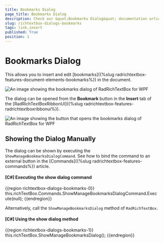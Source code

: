 ```yaml
---
title: Bookmarks Dialog
page_title: Bookmarks Dialog
description: Check our &quot;Bookmarks Dialog&quot; documentation article for the RadRichTextBox WPF control.
slug: richtextbox-dialogs-bookmarks
tags: link,insert
published: True
position: 1
---
```


# Bookmarks Dialog

This allows you to insert and edit [bookmarks]({%slug radrichtextbox-features-document-elements-bookmarks%}) in the document.

![An image showing the bookmarks dialog of RadRichTextBox for WPF](images/radrichtextbox-dialogs-bookmarks-0.png)

The dialog can be opened from the __Bookmark__ button in the __Insert__ tab of the [RadRichTextBoxRibbonUI]({%slug radrichtextbox-features-radrichtextboxribbonui%}).

![An image showing the button that opens the bookmarks dialog of RadRichTextBox for WPF](images/radrichtextbox-dialogs-bookmarks-1.png)

## Showing the Dialog Manually

The dialog can be shown by executing the `ShowManageBookmarksDialogCommand`. See how to bind the command to an external button in the [Commands]({%slug radrichtextbox-features-commands%}) article.

#### __[C#] Executing the show dialog command__
{{region richtextbox-dialogs-bookmarks-0}}
	this.richTextBox.Commands.ShowManageBookmarksDialogCommand.Execute(null);
{{endregion}}

Alternatively, call the `ShowManageBookmarksDialog` method of `RadRichTextBox`.

#### __[C#] Using the show dialog method__
{{region richtextbox-dialogs-bookmarks-1}}
	this.richTextBox.ShowManageBookmarksDialog();
{{endregion}}